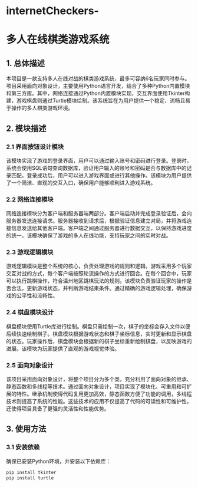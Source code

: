 # internetCheckers-
# 多人在线棋类游戏系统

## 1. 总体描述

本项目是一款支持多人在线对战的棋类游戏系统，最多可容纳6名玩家同时参与。项目采用面向对象设计，主要使用Python语言开发，结合了多种Python内置模块和第三方库。其中，网络连接通过Python内置模块实现，交互界面使用Tkinter构建，游戏棋盘则通过Turtle模块绘制。该系统旨在为用户提供一个稳定、流畅且易于操作的多人棋类游戏环境。

## 2. 模块描述

### 2.1 界面按钮设计模块

该模块实现了游戏的登录界面，用户可以通过输入账号和密码进行登录。登录时，系统会使用SQL语句查询数据库，验证用户输入的账号和密码是否与数据库中的记录匹配。登录成功后，用户可以进入游戏界面或进行其他操作。该模块为用户提供了一个简洁、直观的交互入口，确保用户能够顺利进入游戏系统。

### 2.2 网络连接模块

网络连接模块分为客户端和服务器端两部分。客户端启动并完成登录验证后，会向服务器发送连接请求。服务器接收到请求后，根据验证信息建立对局，并将游戏连接信息发送给其他客户端。客户端之间通过服务器进行数据交互，以保持游戏进度的统一。该模块确保了游戏的多人在线功能，支持玩家之间的实时对战。

### 2.3 游戏逻辑模块

游戏逻辑模块是整个系统的核心，负责处理游戏的规则和逻辑。游戏采用多个玩家交互对战的方式，每个客户端按照轮流操作的方式进行回合。在每个回合中，玩家可以执行跳棋操作，符合温州地区跳棋玩法的规则。该模块负责验证玩家的操作是否合法，更新游戏状态，并判断游戏结束条件。通过精确的游戏逻辑处理，确保游戏的公平性和流畅性。

### 2.4 棋盘模块设计

棋盘模块使用Turtle库进行绘制。棋盘只需绘制一次，棋子的坐标会存入文件以便后续快速绘制棋子。棋盘模块根据游戏状态和棋子坐标信息，实时更新和显示棋盘的状态。玩家操作后，棋盘模块会根据新的棋子坐标重新绘制棋盘，以反映游戏的进展。该模块为玩家提供了直观的游戏视觉体验。

### 2.5 面向对象设计

该项目采用面向对象设计，将整个项目分为多个类，充分利用了面向对象的继承、静态函数和多线程等技术。通过面向对象设计，项目实现了模块化、可重用和可扩展的特性。继承机制使得代码复用更加高效，静态函数方便了功能的调用，多线程技术则提高了系统的性能。这些技术的应用不仅提高了代码的可读性和可维护性，还使得项目具备了更强的灵活性和性能优势。

## 3. 使用方法

### 3.1 安装依赖

确保已安装Python环境，并安装以下依赖库：

```bash
pip install tkinter
pip install turtle
